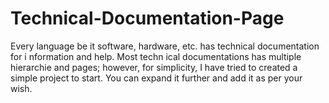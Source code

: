 # Technical-Documentation-Page
 Every language be it
 software, hardware,
 etc. has technical 
documentation
 for 
i
nformation
 and help.
Most
 techn
ical
 documentations
 has multiple
 hierarchie
  and pages;
 however, 
for simplicity,
I have tried to created
 a simple project
 to start.
 You can
 expand 
it further and 
add it 
as per your wish. 
